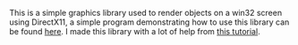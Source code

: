 This is a simple graphics library used to render objects on a win32 screen using DirectX11, a simple program demonstrating how to use this library can be found [here](../lib_usage_example/). I made this library with a lot of help from [this tutorial](https://www.youtube.com/watch?v=_4FArgOX1I4&list=PLqCJpWy5Fohd3S7ICFXwUomYW0Wv67pDD).